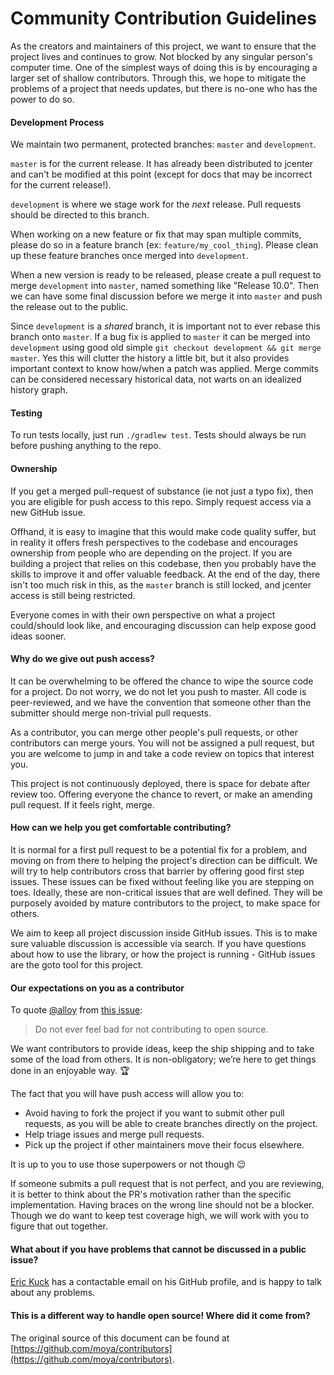 # Community Contribution Guidelines

As the creators and maintainers of this project, we want to ensure that the project lives and continues to grow. Not blocked by any singular person's computer time. One of the simplest ways of doing this is by encouraging a larger set of shallow contributors. Through this, we hope to mitigate the problems of a project that needs updates, but there is no-one who has the power to do so.

#### Development Process

We maintain two permanent, protected branches: `master` and `development`.

`master` is for the current release. It has already been distributed to jcenter and can't be modified at this point (except for docs that may be incorrect for the current release!).

`development` is where we stage work for the *next* release. Pull requests should be directed to this branch.

When working on a new feature or fix that may span multiple commits, please do so in a feature branch (ex: `feature/my_cool_thing`). Please clean up these feature branches once merged into `development`.

When a new version is ready to be released, please create a pull request to merge `development` into `master`, named something like "Release 10.0". Then we can have some final discussion before we merge it into `master` and push the release out to the public.

Since `development` is a *shared* branch, it is important not to ever rebase this branch onto `master`. If a bug fix is applied to `master` it can be merged into `development` using good old simple `git checkout development && git merge master`. Yes this will clutter the history a little bit, but it also provides important context to know how/when a patch was applied. Merge commits can be considered necessary historical data, not warts on an idealized history graph.

#### Testing

To run tests locally, just run `./gradlew test`. Tests should always be run before pushing anything to the repo.

#### Ownership

If you get a merged pull-request of substance (ie not just a typo fix), then you are eligible for push access to this repo. Simply request access via a new GitHub issue.

Offhand, it is easy to imagine that this would make code quality suffer, but in reality it offers fresh perspectives to the codebase and encourages ownership from people who are depending on the project. If you are building a project that relies on this codebase, then you probably have the skills to improve it and offer valuable feedback. At the end of the day, there isn't too much risk in this, as the `master` branch is still locked, and jcenter access is still being restricted.

Everyone comes in with their own perspective on what a project could/should look like, and encouraging discussion can help expose good ideas sooner.

#### Why do we give out push access?

It can be overwhelming to be offered the chance to wipe the source code for a project. Do not worry, we do not let you push to master. All code is peer-reviewed, and we have the convention that someone other than the submitter should merge non-trivial pull requests.

As a contributor, you can merge other people's pull requests, or other contributors can merge yours. You will not be assigned a pull request, but you are welcome to jump in and take a code review on topics that interest you.

This project is not continuously deployed, there is space for debate after review too. Offering everyone the chance to revert, or make an amending pull request. If it feels right, merge.

#### How can we help you get comfortable contributing?

It is normal for a first pull request to be a potential fix for a problem, and moving on from there to helping the project's direction can be difficult. We will try to help contributors cross that barrier by offering good first step issues. These issues can be fixed without feeling like you are stepping on toes. Ideally, these are non-critical issues that are well defined. They will be purposely avoided by mature contributors to the project, to make space for others.

We aim to keep all project discussion inside GitHub issues. This is to make sure valuable discussion is accessible via search. If you have questions about how to use the library, or how the project is running - GitHub issues are the goto tool for this project.

#### Our expectations on you as a contributor

To quote [@alloy](https://github.com/alloy) from [this issue](https://github.com/Moya/Moya/issues/135):

> Do not ever feel bad for not contributing to open source.

We want contributors to provide ideas, keep the ship shipping and to take some of the load from others. It is non-obligatory; we’re here to get things done in an enjoyable way. :trophy:

The fact that you will have push access will allow you to:

- Avoid having to fork the project if you want to submit other pull requests, as you will be able to create branches directly on the project.
- Help triage issues and merge pull requests.
- Pick up the project if other maintainers move their focus elsewhere.

It is up to you to use those superpowers or not though 😉

If someone submits a pull request that is not perfect, and you are reviewing, it is better to think about the PR's motivation rather than the specific implementation. Having braces on the wrong line should not be a blocker. Though we do want to keep test coverage high, we will work with you to figure that out together.

#### What about if you have problems that cannot be discussed in a public issue?

[Eric Kuck](https://github.com/erickuck) has a contactable email on his GitHub profile, and is happy to talk about any problems.

#### This is a different way to handle open source! Where did it come from?

The original source of this document can be found at [https://github.com/moya/contributors](https://github.com/moya/contributors).

